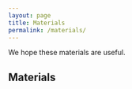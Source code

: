 ```yaml
---
layout: page
title: Materials
permalink: /materials/
---
```


We hope these materials are useful. 

## Materials

